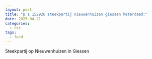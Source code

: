 ```yaml
---
layout: post
title: "p 1 152926 steekpartij nieuwenhuizen giessen heterdaad:"
date: 2025-04-21
categories: 
  - rss
tags: 
  - feed
---
```


Steekpartij op Nieuwenhuizen in Giessen
